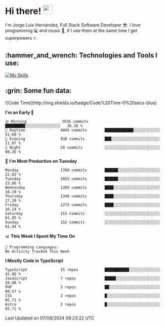 <h1 align="left">
 <abc>
  <br>Hi there! <img src="https://user-images.githubusercontent.com/42378118/110234147-e3259600-7f4e-11eb-95be-0c4047144dea.gif" width="30"><br>
 </abc>
</h1>

I'm Jorge Luis Hernández, Full Stack Software Developer :sunglasses:. I love programming :computer: and music :musical_score:, if I use them at the same time I get superpowers :zap:. 


<h2 align="left">:hammer_and_wrench: Technologies and Tools I use:</h2>

[![My Skills](https://skillicons.dev/icons?i=js,ts,html,css,py,vue,react,next,nest,postgres,mysql)](https://skillicons.dev)

<h2 align="left">:grin: Some fun data:</h2>
<!--START_SECTION:waka-->
![Code Time](http://img.shields.io/badge/Code%20Time-0%20secs-blue)

**I'm an Early 🐤** 

```text
🌞 Morning                2836 commits        █████████░░░░░░░░░░░░░░░░   36.18 % 
🌆 Daytime                4045 commits        █████████████░░░░░░░░░░░░   51.60 % 
🌃 Evening                938 commits         ███░░░░░░░░░░░░░░░░░░░░░░   11.97 % 
🌙 Night                  20 commits          ░░░░░░░░░░░░░░░░░░░░░░░░░   00.26 % 
```
📅 **I'm Most Productive on Tuesday** 

```text
Monday                   1789 commits        ██████░░░░░░░░░░░░░░░░░░░   22.82 % 
Tuesday                  1855 commits        ██████░░░░░░░░░░░░░░░░░░░   23.66 % 
Wednesday                1269 commits        ████░░░░░░░░░░░░░░░░░░░░░   16.19 % 
Thursday                 1348 commits        ████░░░░░░░░░░░░░░░░░░░░░   17.20 % 
Friday                   1273 commits        ████░░░░░░░░░░░░░░░░░░░░░   16.24 % 
Saturday                 153 commits         ░░░░░░░░░░░░░░░░░░░░░░░░░   01.95 % 
Sunday                   152 commits         ░░░░░░░░░░░░░░░░░░░░░░░░░   01.94 % 
```


📊 **This Week I Spent My Time On** 

```text
💬 Programming Languages: 
No Activity Tracked This Week
```

**I Mostly Code in TypeScript** 

```text
TypeScript               15 repos            ███████████░░░░░░░░░░░░░░   42.86 % 
JavaScript               7 repos             █████░░░░░░░░░░░░░░░░░░░░   20.00 % 
PHP                      3 repos             ██░░░░░░░░░░░░░░░░░░░░░░░   08.57 % 
CSS                      2 repos             █░░░░░░░░░░░░░░░░░░░░░░░░   05.71 % 
Astro                    2 repos             █░░░░░░░░░░░░░░░░░░░░░░░░   05.71 % 
```




 Last Updated on 07/08/2024 08:23:22 UTC
<!--END_SECTION:waka-->
